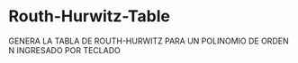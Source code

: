 # Routh-Hurwitz-Table
GENERA LA TABLA DE ROUTH-HURWITZ PARA UN POLINOMIO DE ORDEN N INGRESADO POR TECLADO
